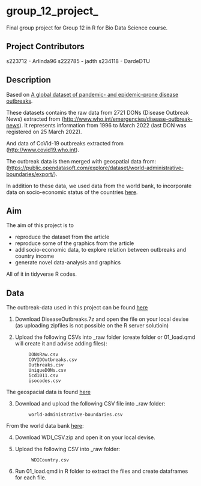 # group_12_project_

Final group project for Group 12 in R for Bio Data Science course.
## Project Contributors
s223712 - Arlinda96
s222785 - jadth
s234118 - DardeDTU

## Description

Based on [A global dataset of pandemic- and epidemic-prone disease outbreaks](https://www.nature.com/articles/s41597-022-01797-2).

These datasets contains the raw data from 2721 DONs (Disease Outbreak News) extracted from (http://www.who.int/emergencies/disease-outbreak-news). 
It represents information from 1996 to March 2022 (last DON was registered on 25 March 2022).

And data of CoVid-19 outbreaks extracted from (http://www.covid19.who.int).

The outbreak data is then merged with geospatial data from: (https://public.opendatasoft.com/explore/dataset/world-administrative-boundaries/export/).

In addition to these data, we used data from the world bank, to incorporate data on socio-economic status of the countries 
[here](https://datacatalog.worldbank.org/search/dataset/0037712/World-Development-Indicators).


## Aim
The aim of this project is to 
  - reproduce the dataset from the article
  - reproduce some of the graphics from the article
  - add socio-economic data, to explore relation between outbreaks and country income
  - generate novel data-analysis and graphics

All of it in tidyverse R codes. 

## Data

The outbreak-data used in this project can be found [here](https://figshare.com/articles/dataset/A_global_dataset_of_pandemic-_and_epidemic-prone_disease_outbreaks/17207183)

1. Download DiseaseOutbreaks.7z and open the file on your local devise (as uploading zipfiles is not possible on the R server solutioin) 
2. Upload the following CSVs into \_raw folder (create folder or 01_load.qmd will create it and advise adding files):

            DONsRaw.csv
            COVIDOutbreaks.csv
            Outbreaks.csv
            UniqueDONs.csv
            icd1011.csv
            isocodes.csv

The geospacial data is found [here](https://public.opendatasoft.com/explore/dataset/world-administrative-boundaries/export/)

3. Download and upload the following CSV file into \_raw folder:

            world-administrative-boundaries.csv

From the world data bank [here](https://datacatalog.worldbank.org/search/dataset/0037712/World-Development-Indicators): 

4. Download WDI_CSV.zip and open it on your local devise. 
5. Upload the following CSV into \_raw folder:

             WDICountry.csv

6.  Run 01_load.qmd in R folder to extract the files and create dataframes for each file.
